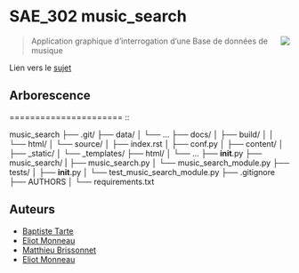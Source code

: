 # SAE_302 music_search

<img src="icon.png" align="right" />

> Application graphique d’interrogation d’une Base de données de musique

Lien vers le [sujet](https://updago.univ-poitiers.fr/pluginfile.php/4706186/mod_resource/content/1/build/index.html)

## Arborescence
======================
::

music_search
├── .git/
├── data/
│   └── ...
├── docs/
│     ├── build/
│     │    └── html/
│     └── source/
│          ├── index.rst
│          ├── conf.py
│          ├── content/
│          ├── _static/
│          └── _templates/
├── html/
│   └── ...
├── __init__.py
├── music_search/
|    ├── music_search.py
│    └── music_search_module.py
├── tests/
│   ├── __init__.py
│   └── test_music_search_module.py
├── .gitignore
├── AUTHORS
│
└── requirements.txt


## Auteurs

- [Baptiste Tarte](https://github.com/baptistert)
- [Eliot Monneau](https://github.com/Eliot8767)
- [Matthieu Brissonnet](https://github.com/mattbriss)
- [Eliot Monneau](https://github.com/Azertim17)
